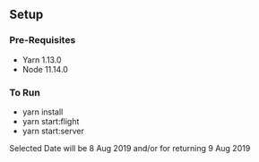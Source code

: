 ## Setup

### Pre-Requisites

- Yarn 1.13.0
- Node 11.14.0


### To Run
- yarn install
- yarn start:flight
- yarn start:server


Selected Date will be 8 Aug 2019 and/or for returning 9 Aug 2019

